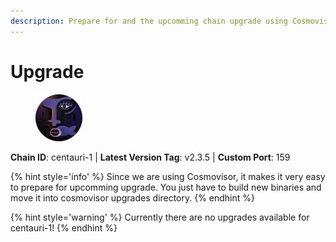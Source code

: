 ```yaml
---
description: Prepare for and the upcomming chain upgrade using Cosmovisor.
---
```


# Upgrade

<figure><img src="https://github.com/takeshi-val/Logo/raw/main/composable.png" alt=""><figcaption></figcaption></figure>

**Chain ID**: centauri-1 | **Latest Version Tag**: v2.3.5 | **Custom Port**: 159

{% hint style='info' %}
Since we are using Cosmovisor, it makes it very easy to prepare for upcomming upgrade.
You just have to build new binaries and move it into cosmovisor upgrades directory.
{% endhint %}

{% hint style='warning' %}
Currently there are no upgrades available for centauri-1!
{% endhint %}
